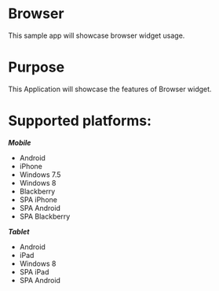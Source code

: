 Browser
========

This sample app will showcase browser widget usage.


# Purpose
This Application will showcase the features of Browser widget.

# Supported platforms:
***Mobile***
 * Android
 * iPhone
 * Windows 7.5
 * Windows 8
 * Blackberry
 * SPA iPhone
 * SPA Android
 * SPA Blackberry
 
 
***Tablet***
 * Android
 * iPad
 * Windows 8
 * SPA iPad
 * SPA Android
